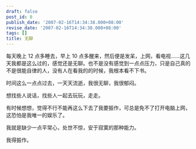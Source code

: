```yaml
---
draft: false
post_id: 0
publish_date: '2007-02-16T14:34:38.000+08:00'
revise_date: '2007-02-16T14:34:38.000+08:00'
tags: []
title: 无聊
---
```


每天晚上 12 点多睡去，早上 10 点多醒来，然后便是发呆，上网，看电视……这几天我都是这么过的，感觉还是无聊。也不是没有感觉到一点点压力，只是自己真的不是很能自律的人，没有人在看我的的时候，我根本看不下书。

时间这么一点点过去，一天天流逝，我很无聊，我很郁闷。

想找些人说话，找些人一起去玩玩，走走。

有时候想想，觉得不行不能再这么下去了我要振作，可总是免不了打开电脑上网，这恐怕是我唯一的娱乐了。

我就是缺少一点平常心，处世不惊，安于寂寞的那种能力。

我得振作。
